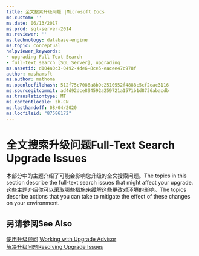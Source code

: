 ```yaml
---
title: 全文搜索升级问题 |Microsoft Docs
ms.custom: ''
ms.date: 06/13/2017
ms.prod: sql-server-2014
ms.reviewer: ''
ms.technology: database-engine
ms.topic: conceptual
helpviewer_keywords:
- upgrading Full-Text Search
- full-text search [SQL Server], upgrading
ms.assetid: d104a0c3-0492-4de6-8ce5-eacee47c978f
author: mashamsft
ms.author: mathoma
ms.openlocfilehash: 512f75c7086a8b9c2510552f4888c5cf2eac3116
ms.sourcegitcommit: ad4d92dce894592a259721a1571b1d8736abacdb
ms.translationtype: MT
ms.contentlocale: zh-CN
ms.lasthandoff: 08/04/2020
ms.locfileid: "87586172"
---
```

# <a name="full-text-search-upgrade-issues"></a><span data-ttu-id="9f6db-102">全文搜索升级问题</span><span class="sxs-lookup"><span data-stu-id="9f6db-102">Full-Text Search Upgrade Issues</span></span>
  <span data-ttu-id="9f6db-103">本部分中的主题介绍了可能会影响您升级的全文搜索问题。</span><span class="sxs-lookup"><span data-stu-id="9f6db-103">The topics in this section describe the full-text search issues that might affect your upgrade.</span></span> <span data-ttu-id="9f6db-104">这些主题介绍你可以采取哪些措施来缓解这些更改对环境的影响。</span><span class="sxs-lookup"><span data-stu-id="9f6db-104">The topics describe actions that you can take to mitigate the effect of these changes on your environment.</span></span>  
  
## <a name="see-also"></a><span data-ttu-id="9f6db-105">另请参阅</span><span class="sxs-lookup"><span data-stu-id="9f6db-105">See Also</span></span>  
 <span data-ttu-id="9f6db-106">[使用升级顾问](../../../2014/sql-server/install/working-with-upgrade-advisor.md) </span><span class="sxs-lookup"><span data-stu-id="9f6db-106">[Working with Upgrade Advisor](../../../2014/sql-server/install/working-with-upgrade-advisor.md) </span></span>  
 [<span data-ttu-id="9f6db-107">解决升级问题</span><span class="sxs-lookup"><span data-stu-id="9f6db-107">Resolving Upgrade Issues</span></span>](../../../2014/sql-server/install/resolving-upgrade-issues.md)  
  
  
